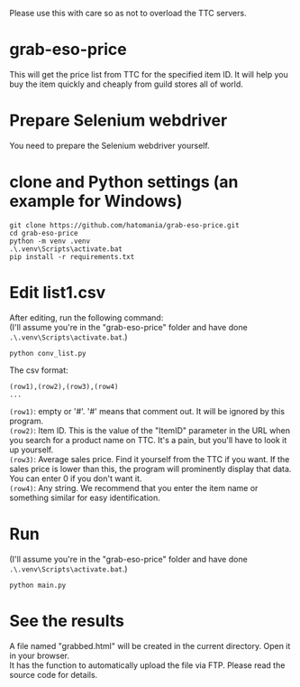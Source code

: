 Please use this with care so as not to overload the TTC servers.

# grab-eso-price
 This will get the price list from TTC for the specified item ID. It will help you buy the item quickly and cheaply from guild stores all of world.

# Prepare Selenium webdriver
You need to prepare the Selenium webdriver yourself.

# clone and Python settings (an example for Windows)
```
git clone https://github.com/hatomania/grab-eso-price.git
cd grab-eso-price
python -m venv .venv
.\.venv\Scripts\activate.bat
pip install -r requirements.txt
```

# Edit list1.csv
After editing, run the following command:<br>
(I'll assume you're in the "grab-eso-price" folder and have done `.\.venv\Scripts\activate.bat`.)
```
python conv_list.py
```
The csv format:<br>
```
(row1),(row2),(row3),(row4)
...
```
`(row1)`: empty or '#'. '#' means that comment out. It will be ignored by this program.<br>
`(row2)`: Item ID. This is the value of the "ItemID" parameter in the URL when you search for a product name on TTC. It's a pain, but you'll have to look it up yourself.<br>
`(row3)`: Average sales price. Find it yourself from the TTC if you want. If the sales price is lower than this, the program will prominently display that data. You can enter 0 if you don't want it.<br>
`(row4)`: Any string. We recommend that you enter the item name or something similar for easy identification.<br>

# Run
(I'll assume you're in the "grab-eso-price" folder and have done `.\.venv\Scripts\activate.bat`.)
```
python main.py
```

# See the results
A file named "grabbed.html" will be created in the current directory. Open it in your browser.<br>
It has the function to automatically upload the file via FTP. Please read the source code for details.
